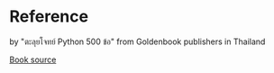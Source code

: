 <h1>Reference</h1>
<p>by "ตะลุยโจทย์ Python 500 ข้อ" from Goldenbook publishers in Thailand</p>
<a href="https://shopee.co.th/%E0%B8%95%E0%B8%B0%E0%B8%A5%E0%B8%B8%E0%B8%A2%E0%B9%82%E0%B8%88%E0%B8%97%E0%B8%A2%E0%B9%8C-Python-500-%E0%B8%82%E0%B9%89%E0%B8%AD-%E0%B8%9E%E0%B8%A3%E0%B9%89%E0%B8%AD%E0%B8%A1%E0%B9%80%E0%B8%89%E0%B8%A5%E0%B8%A2%E0%B8%AD%E0%B8%A2%E0%B9%88%E0%B8%B2%E0%B8%87%E0%B8%A5%E0%B8%B0%E0%B9%80%E0%B8%AD%E0%B8%B5%E0%B8%A2%E0%B8%94-i.75141824.11509145613" target="_blank">Book source<a/>
